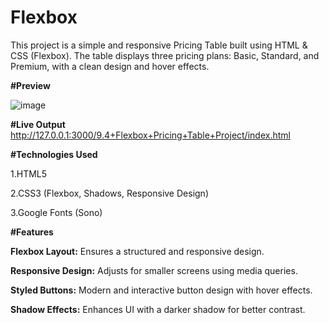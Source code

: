 # Flexbox

This project is a simple and responsive Pricing Table built using HTML & CSS (Flexbox). The table displays three pricing plans: Basic, Standard, and Premium, with a clean design and hover effects.

**#Preview**

![image](https://github.com/user-attachments/assets/ce111669-7c7d-406e-82c4-875421f0dd6b)

**#Live Output**
http://127.0.0.1:3000/9.4+Flexbox+Pricing+Table+Project/index.html

**#Technologies Used**

1.HTML5

2.CSS3 (Flexbox, Shadows, Responsive Design)

3.Google Fonts (Sono)

**#Features**

**Flexbox Layout:** Ensures a structured and responsive design.

**Responsive Design:** Adjusts for smaller screens using media queries.

**Styled Buttons:** Modern and interactive button design with hover effects.

**Shadow Effects:** Enhances UI with a darker shadow for better contrast.

